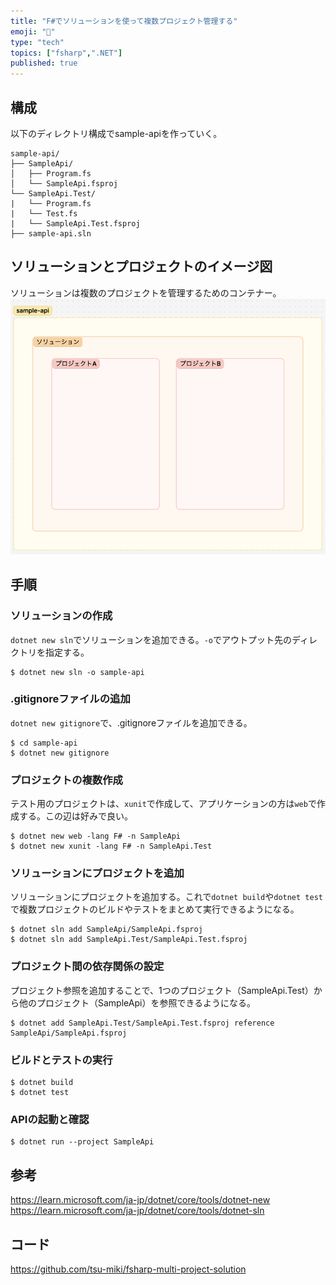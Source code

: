 ```yaml
---
title: "F#でソリューションを使って複数プロジェクト管理する"
emoji: "🐡"
type: "tech"
topics: ["fsharp",".NET"]
published: true
---
```

## 構成
以下のディレクトリ構成でsample-apiを作っていく。
```
sample-api/
├── SampleApi/
│   ├── Program.fs
│   └── SampleApi.fsproj
└── SampleApi.Test/
|   └── Program.fs
|   └── Test.fs
|   └── SampleApi.Test.fsproj
├── sample-api.sln
```

## ソリューションとプロジェクトのイメージ図
ソリューションは複数のプロジェクトを管理するためのコンテナー。
![](/images/solution-multi-project.png)

## 手順
### ソリューションの作成
`dotnet new sln`でソリューションを追加できる。`-o`でアウトプット先のディレクトリを指定する。
```
$ dotnet new sln -o sample-api 
```

### .gitignoreファイルの追加
`dotnet new gitignore`で、.gitignoreファイルを追加できる。
```
$ cd sample-api
$ dotnet new gitignore
```

### プロジェクトの複数作成
テスト用のプロジェクトは、`xunit`で作成して、アプリケーションの方は`web`で作成する。この辺は好みで良い。
```
$ dotnet new web -lang F# -n SampleApi
$ dotnet new xunit -lang F# -n SampleApi.Test
```

### ソリューションにプロジェクトを追加
ソリューションにプロジェクトを追加する。これで`dotnet build`や`dotnet test`で複数プロジェクトのビルドやテストをまとめて実行できるようになる。
```
$ dotnet sln add SampleApi/SampleApi.fsproj 
$ dotnet sln add SampleApi.Test/SampleApi.Test.fsproj
```

### プロジェクト間の依存関係の設定
プロジェクト参照を追加することで、1つのプロジェクト（SampleApi.Test）から他のプロジェクト（SampleApi）を参照できるようになる。

```
$ dotnet add SampleApi.Test/SampleApi.Test.fsproj reference SampleApi/SampleApi.fsproj
```

### ビルドとテストの実行
```
$ dotnet build
$ dotnet test
```

### APIの起動と確認
```
$ dotnet run --project SampleApi
```

## 参考
https://learn.microsoft.com/ja-jp/dotnet/core/tools/dotnet-new
https://learn.microsoft.com/ja-jp/dotnet/core/tools/dotnet-sln

## コード
https://github.com/tsu-miki/fsharp-multi-project-solution